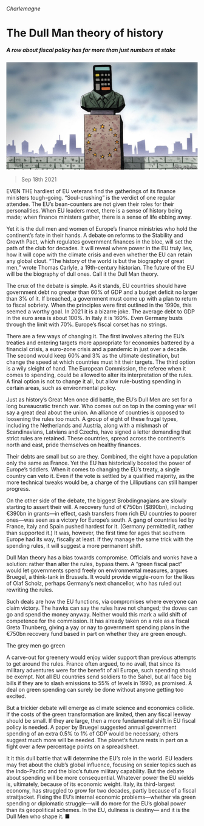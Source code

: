###### Charlemagne

# The Dull Man theory of history 

##### A row about fiscal policy has far more than just numbers at stake 

![image](images/20210918_EUD002_0.jpg) 

> Sep 18th 2021 

EVEN THE hardiest of EU veterans find the gatherings of its finance ministers tough-going. “Soul-crushing” is the verdict of one regular attendee. The EU’s bean-counters are not given their roles for their personalities. When EU leaders meet, there is a sense of history being made; when finance ministers gather, there is a sense of life ebbing away.

Yet it is the dull men and women of Europe’s finance ministries who hold the continent’s fate in their hands. A debate on reforms to the Stability and Growth Pact, which regulates government finances in the bloc, will set the path of the club for decades. It will reveal where power in the EU truly lies, how it will cope with the climate crisis and even whether the EU can retain any global clout. “The history of the world is but the biography of great men,” wrote Thomas Carlyle, a 19th-century historian. The future of the EU will be the biography of dull ones. Call it the Dull Man theory.


The crux of the debate is simple. As it stands, EU countries should have government debt no greater than 60% of GDP and a budget deficit no larger than 3% of it. If breached, a government must come up with a plan to return to fiscal sobriety. When the principles were first outlined in the 1990s, this seemed a worthy goal. In 2021 it is a bizarre joke. The average debt to GDP in the euro area is about 100%. In Italy it is 160%. Even Germany busts through the limit with 70%. Europe’s fiscal corset has no strings.

There are a few ways of changing it. The first involves altering the EU’s treaties and entering targets more appropriate for economies battered by a financial crisis, a euro-zone crisis and a pandemic in just over a decade. The second would keep 60% and 3% as the ultimate destination, but change the speed at which countries must hit their targets. The third option is a wily sleight of hand. The European Commission, the referee when it comes to spending, could be allowed to alter its interpretation of the rules. A final option is not to change it all, but allow rule-busting spending in certain areas, such as environmental policy.

Just as history’s Great Men once did battle, the EU’s Dull Men are set for a long bureaucratic trench war. Who comes out on top in the coming year will say a great deal about the union. An alliance of countries is opposed to loosening the rules too much. A group of eight of these frugal types, including the Netherlands and Austria, along with a mishmash of Scandinavians, Latvians and Czechs, have signed a letter demanding that strict rules are retained. These countries, spread across the continent’s north and east, pride themselves on healthy finances.

Their debts are small but so are they. Combined, the eight have a population only the same as France. Yet the EU has historically boosted the power of Europe’s tiddlers. When it comes to changing the EU’s treaty, a single country can veto it. Even if the vote is settled by a qualified majority, as the more technical tweaks would be, a charge of the Lilliputians can still hamper progress.

On the other side of the debate, the biggest Brobdingnagians are slowly starting to assert their will. A recovery fund of €750bn ($890bn), including €390bn in grants—in effect, cash transfers from rich EU countries to poorer ones—was seen as a victory for Europe’s south. A gang of countries led by France, Italy and Spain pushed hardest for it. (Germany permitted it, rather than supported it.) It was, however, the first time for ages that southern Europe had its way, fiscally at least. If they manage the same trick with the spending rules, it will suggest a more permanent shift.

Dull Man theory has a bias towards compromise. Officials and wonks have a solution: rather than alter the rules, bypass them. A “green fiscal pact” would let governments spend freely on environmental measures, argues Bruegel, a think-tank in Brussels. It would provide wiggle-room for the likes of Olaf Scholz, perhaps Germany’s next chancellor, who has ruled out rewriting the rules.

Such deals are how the EU functions, via compromises where everyone can claim victory. The hawks can say the rules have not changed; the doves can go and spend the money anyway. Neither would this mark a wild shift of competence for the commission. It has already taken on a role as a fiscal Greta Thunberg, giving a yay or nay to government spending plans in the €750bn recovery fund based in part on whether they are green enough.

The grey men go green

A carve-out for greenery would enjoy wider support than previous attempts to get around the rules. France often argued, to no avail, that since its military adventures were for the benefit of all Europe, such spending should be exempt. Not all EU countries send soldiers to the Sahel, but all face big bills if they are to slash emissions to 55% of levels in 1990, as promised. A deal on green spending can surely be done without anyone getting too excited.

But a trickier debate will emerge as climate science and economics collide. If the costs of the green transformation are limited, then any fiscal leeway should be small. If they are large, then a more fundamental shift in EU fiscal policy is needed. A paper by Bruegel suggested annual government spending of an extra 0.5% to 1% of GDP would be necessary; others suggest much more will be needed. The planet’s future rests in part on a fight over a few percentage points on a spreadsheet.

It it this dull battle that will determine the EU’s role in the world. EU leaders may fret about the club’s global influence, focusing on sexier topics such as the Indo-Pacific and the bloc’s future military capability. But the debate about spending will be more consequential. Whatever power the EU wields is, ultimately, because of its economic weight. Italy, its third-largest economy, has struggled to grow for two decades, partly because of a fiscal straitjacket. Fixing the EU’s internal economic problems—whether via green spending or diplomatic struggle—will do more for the EU’s global power than its geopolitical schemes. In the EU, dullness is destiny— and it is the Dull Men who shape it. ■

